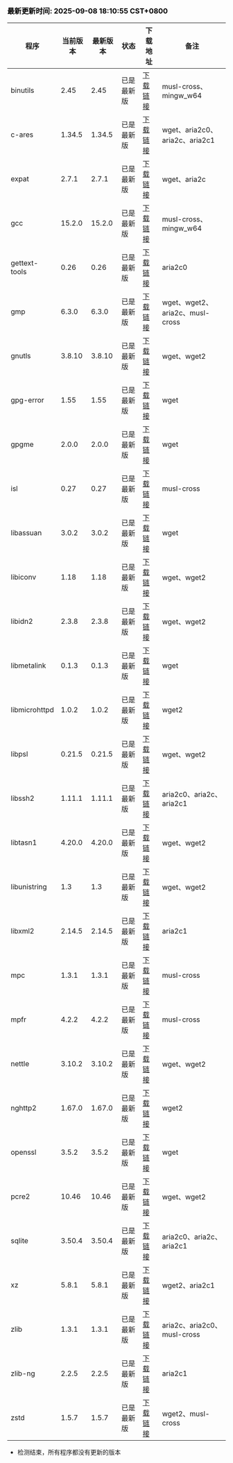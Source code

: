 ### <b><span style="color:black">最新更新时间: 2025-09-08 18:10:55 CST+0800</span></b> ###
| 程序 | 当前版本 | 最新版本 | 状态 | 下载地址 | 备注 |
| --- | --- | --- | --- | --- | --- |
| binutils | 2.45 | 2.45 | 已是最新版 | [下载链接](https://mirrors.kernel.org/gnu/binutils/binutils-2.45.tar.xz) | musl-cross、mingw_w64 |
| c-ares | 1.34.5 | 1.34.5 | 已是最新版 | [下载链接](https://github.com/c-ares/c-ares/releases/download/v1.34.5/c-ares-1.34.5.tar.gz) | wget、aria2c0、aria2c、aria2c1 |
| expat | 2.7.1 | 2.7.1 | 已是最新版 | [下载链接](https://github.com/libexpat/libexpat/releases/download/R_2_7_1/expat-2.7.1.tar.bz2) | wget、aria2c |
| gcc | 15.2.0 | 15.2.0 | 已是最新版 | [下载链接](https://mirrors.kernel.org/gnu/gcc/gcc-15.2.0/gcc-15.2.0.tar.xz) | musl-cross、mingw_w64 |
| gettext-tools | 0.26 | 0.26 | 已是最新版 | [下载链接](https://github.com/vslavik/gettext-tools-windows/releases/download/v0.26/gettext-tools-windows-0.26.zip) | aria2c0 |
| gmp | 6.3.0 | 6.3.0 | 已是最新版 | [下载链接](https://mirrors.kernel.org/gnu/gmp/gmp-6.3.0.tar.xz) | wget、wget2、aria2c、musl-cross |
| gnutls | 3.8.10 | 3.8.10 | 已是最新版 | [下载链接](https://www.gnupg.org/ftp/gcrypt/gnutls/v3.8/gnutls-3.8.10.tar.xz) | wget、wget2 |
| gpg-error | 1.55 | 1.55 | 已是最新版 | [下载链接](https://www.gnupg.org/ftp/gcrypt/libgpg-error/libgpg-error-1.55.tar.gz) | wget |
| gpgme | 2.0.0 | 2.0.0 | 已是最新版 | [下载链接](https://www.gnupg.org/ftp/gcrypt/gpgme/gpgme-2.0.0.tar.bz2) | wget |
| isl | 0.27 | 0.27 | 已是最新版 | [下载链接](https://libisl.sourceforge.io/isl-0.27.tar.xz) | musl-cross |
| libassuan | 3.0.2 | 3.0.2 | 已是最新版 | [下载链接](https://www.gnupg.org/ftp/gcrypt/libassuan/libassuan-3.0.2.tar.bz2) | wget |
| libiconv | 1.18 | 1.18 | 已是最新版 | [下载链接](https://mirrors.kernel.org/gnu/libiconv/libiconv-1.18.tar.gz) | wget、wget2 |
| libidn2 | 2.3.8 | 2.3.8 | 已是最新版 | [下载链接](https://mirrors.kernel.org/gnu/libidn/libidn2-2.3.8.tar.gz) | wget、wget2 |
| libmetalink | 0.1.3 | 0.1.3 | 已是最新版 | [下载链接](https://github.com/metalink-dev/libmetalink/releases/download/release-0.1.3/libmetalink-0.1.3.tar.bz2) | wget |
| libmicrohttpd | 1.0.2 | 1.0.2 | 已是最新版 | [下载链接](https://mirrors.kernel.org/gnu/libmicrohttpd/libmicrohttpd-1.0.2.tar.gz) | wget2 |
| libpsl | 0.21.5 | 0.21.5 | 已是最新版 | [下载链接](https://github.com/rockdaboot/libpsl/releases/download/0.21.5/libpsl-0.21.5.tar.gz) | wget、wget2 |
| libssh2 | 1.11.1 | 1.11.1 | 已是最新版 | [下载链接](https://libssh2.org/download/libssh2-1.11.1.tar.xz) | aria2c0、aria2c、aria2c1 |
| libtasn1 | 4.20.0 | 4.20.0 | 已是最新版 | [下载链接](https://mirrors.kernel.org/gnu/libtasn1/libtasn1-4.20.0.tar.gz) | wget、wget2 |
| libunistring | 1.3 | 1.3 | 已是最新版 | [下载链接](https://mirrors.kernel.org/gnu/libunistring/libunistring-1.3.tar.gz) | wget、wget2 |
| libxml2 | 2.14.5 | 2.14.5 | 已是最新版 | [下载链接](https://download.gnome.org/sources/libxml2/2.14/libxml2-2.14.5.tar.xz) | aria2c1 |
| mpc | 1.3.1 | 1.3.1 | 已是最新版 | [下载链接](https://mirrors.kernel.org/gnu/mpc/mpc-1.3.1.tar.gz) | musl-cross |
| mpfr | 4.2.2 | 4.2.2 | 已是最新版 | [下载链接](https://mirrors.kernel.org/gnu/mpfr/mpfr-4.2.2.tar.xz) | musl-cross |
| nettle | 3.10.2 | 3.10.2 | 已是最新版 | [下载链接](https://mirrors.kernel.org/gnu/nettle/nettle-3.10.2.tar.gz) | wget、wget2 |
| nghttp2 | 1.67.0 | 1.67.0 | 已是最新版 | [下载链接](https://github.com/nghttp2/nghttp2/releases/download/v1.67.0/nghttp2-1.67.0.tar.gz) | wget2 |
| openssl | 3.5.2 | 3.5.2 | 已是最新版 | [下载链接](https://github.com/openssl/openssl/releases/download/openssl-3.5.2/openssl-3.5.2.tar.gz) | wget |
| pcre2 | 10.46 | 10.46 | 已是最新版 | [下载链接](https://github.com/PCRE2Project/pcre2/releases/download/pcre2-10.46/pcre2-10.46.tar.bz2) | wget、wget2 |
| sqlite | 3.50.4 | 3.50.4 | 已是最新版 | [下载链接](https://www.sqlite.org/2025/sqlite-autoconf-3500400.tar.gz) | aria2c0、aria2c、aria2c1 |
| xz | 5.8.1 | 5.8.1 | 已是最新版 | [下载链接](https://sourceforge.net/projects/lzmautils/files/xz-5.8.1.tar.xz) | wget2、aria2c1 |
| zlib | 1.3.1 | 1.3.1 | 已是最新版 | [下载链接](https://github.com/madler/zlib/releases/download/v1.3.1/zlib-1.3.1.tar.gz) | aria2c、aria2c0、musl-cross |
| zlib-ng | 2.2.5 | 2.2.5 | 已是最新版 | [下载链接](https://github.com/zlib-ng/zlib-ng/releases/download/2.2.5/zlib-ng-win-arm-compat.zip) | aria2c1 |
| zstd | 1.5.7 | 1.5.7 | 已是最新版 | [下载链接](https://github.com/facebook/zstd/releases/download/v1.5.7/zstd-1.5.7.tar.gz) | wget2、musl-cross |

- 检测结束，所有程序都没有更新的版本
